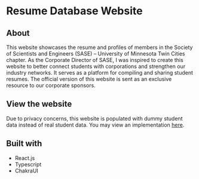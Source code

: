 # Resume Database Website

## About
This website showcases the resume and profiles of members in the Society of Scientists and Engineers (SASE) –  University of Minnesota Twin Cities chapter. As the Corporate Director of SASE, I was inspired to create this website to better connect students with corporations and strengthen our industry networks. It serves as a platform for compiling and sharing student resumes. The official version of this website is sent as an exclusive resource to our corporate sponsors. 

## View the website
Due to privacy concerns, this website is populated with dummy student data instead of real student data.
You may view an implementation [here](https://tang-jiaxi.github.io/saseTalentNetwork/).

## Built with
* React.js
* Typescript
* ChakraUI

